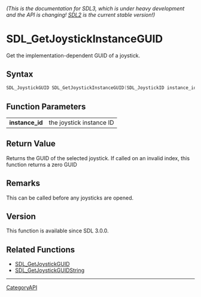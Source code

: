 ###### (This is the documentation for SDL3, which is under heavy development and the API is changing! [SDL2](https://wiki.libsdl.org/SDL2/) is the current stable version!)
# SDL_GetJoystickInstanceGUID

Get the implementation-dependent GUID of a joystick.

## Syntax

```c
SDL_JoystickGUID SDL_GetJoystickInstanceGUID(SDL_JoystickID instance_id);

```

## Function Parameters

|                     |                          |
| ------------------- | ------------------------ |
| **instance_id**     | the joystick instance ID |

## Return Value

Returns the GUID of the selected joystick. If called on an invalid index,
this function returns a zero GUID

## Remarks

This can be called before any joysticks are opened.

## Version

This function is available since SDL 3.0.0.

## Related Functions

* [SDL_GetJoystickGUID](SDL_GetJoystickGUID.md)
* [SDL_GetJoystickGUIDString](SDL_GetJoystickGUIDString.md)

----
[CategoryAPI](CategoryAPI.md)
